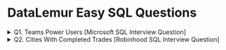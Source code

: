 # DataLemur Easy SQL Questions
<details>
  <summary> Q1. Teams Power Users [Microsoft SQL Interview Question] </summary>
  Write a query to identify the top 2 Power Users who sent the highest number of messages on Microsoft Teams in August 2022. Display the IDs of these 2 users along with the total number of messages they sent. Output the results in descending order based on the count of the messages.<br /><br />
  
  Assumption:
  - No two users have sent the same number of messages in August 2022.<br />
  
  `messages` **Table**
  
  | Column Name   | Type         |
  | :------------ |:-------------|
  | message_id    | integer      |
  | sender_id     | integer      |
  | receiver_id   | integer      |
  | content       | varchar      |
  | sent_date     | datetime     |

  `messages` **Example Input:**
  
  | message_id    | sender_id      | receiver_id   | content        | sent_date |
  | :--- | :--- | :---| :--- | :--- |
  | 901 |	3601 | 4500	| You up? |	08/03/2022 00:00:00 |
  | 902 |	4500 | 3601 |	Only if you're buying |	08/03/2022 00:00:00 |
  | 743 |	3601 | 8752 |	Let's take this offline |	06/14/2022 00:00:00 |
  | 922 |	3601 | 4500	| Get on the call	| 08/10/2022 00:00:00 |

  `Example` **Output:**
  | sender_id |	message_count |
  | :--- | :--- |
  | 3601 |	2   |
  | 4500 |	1   |

  Question Source: [Teams Power Users - Microsoft SQL Interview Question](https://datalemur.com/questions/teams-power-users) <br />
  Solution: [Teams-Power-Users](https://github.com/Mahaboob-Khan/SQL/blob/main/DataLemur/Easy/Teams-Power-Users.sql)
</details>
<details>
  <summary> Q2. Cities With Completed Trades [Robinhood SQL Interview Question] </summary>
  Assume you're given the tables containing completed trade orders and user details in a Robinhood trading system.<br />
  Write a query to retrieve the top three cities that have the highest number of completed trade orders listed in descending order.
  Output the city name and the corresponding number of completed trade orders.<br /><br />
  
  `trades` **Table**
  
  | Column Name   | Type         |
  | :------------ |:-------------|
  | order_id    | integer |
  | user_id     | integer |
  | price   | decimal |
  | quantity       | integer |
  | status     | string('Completed' ,'Cancelled') |
  | timestamp | datetime |

  `users` **Table**
  
  | Column Name   | Type         |
  | :------------ |:-------------|
  | user_id    | integer |
  | city     | string |
  | email   | string |
  | signup_date | datetime |

  Question Source: [Cities With Completed Trades - Robinhood SQL Interview Question](https://datalemur.com/questions/completed-trades) <br />
  Solution: [Cities-With-Completed-Trades](https://github.com/Mahaboob-Khan/SQL/blob/main/DataLemur/Easy/Cities-With-Completed-Trades.sql)
</details>
